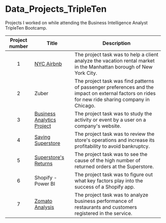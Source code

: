 # Data_Projects_TripleTen
Projects I worked on while attending the Business Intelligence Analyst TripleTen Bootcamp.


| Project number | Title | Description |
| :-----------: | ----------- |----------- |
| 1 | <a href="https://docs.google.com/spreadsheets/d/1mpQZjQ3hmQFwT-fOaCwF9UlxJIbboa3y_b_bGZvCt40/edit#gid=292017679">NYC Airbnb</a> | The project task was to help a client analyze the vacation rental market in the Manhattan borough of New York City. |
| 2 | Zuber | The project task was find patterns of passenger preferences and the impact on external factors on rides for new ride sharing company in Chicago. |
| 3 | <a href="https://docs.google.com/spreadsheets/d/1lWkTKVjF-RyI_1B2lqfKSgDXt_vrOkHgFAQt6HKP2nQ/edit#gid=38637670">Business Analytics Project</a> | The project task was to study the activity or event by a user on a company's website. |
| 4 | <a href="https://public.tableau.com/views/Sprint4ProjectSavingSuperstpre/ComparingAveragesbyState?:language=en-US&:sid=&:display_count=n&:origin=viz_share_link">Saving Superstore</a> | The project task was to review the store's operations and increase its profitability to avoid bankruptcy. |
| 5 | <a href="https://public.tableau.com/views/Sprint6ProjectFinalSuperstore/ReturnRatebyCustomer?:language=en-US&:sid=&:display_count=n&:origin=viz_share_link">Superstore's Returns</a> | The project task was to see the cause of the high number of returned orders at the Superstore. |
| 6 | Shopify - Power BI | The project task was to figure out what key factors play into the success of a Shopify app. |
| 7 | <a href="https://public.tableau.com/views/ZomatoFinalSprintProject/RestaurantAnalysis?:language=en-US&publish=yes&:sid=&:display_count=n&:origin=viz_share_link">Zomato Analysis</a> | The project task was to analyze business performance of restaurants and customers registered in the service. |
